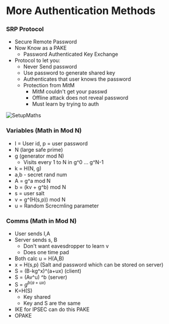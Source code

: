 
# More Authentication Methods

### SRP Protocol
- Secure Remote Password
- Now Know as a PAKE
    - Password Authenticated Key Exchange
- Protocol to let you:
    - Never Send password 
    - Use password to generate shared key
    - Authenticates that user knows the password
    - Protection from MitM
        - MitM couldn't get your passwd
        - Offline attack does not reveal password
        - Must learn by trying to auth 

![SetupMaths](./math.png)

### Variables (Math in Mod N)
- I = User id, p = user password
- N (large safe prime)
- g (generator mod N)
    - Visits every 1 to N in g^0 ... g^N-1 
- k = H(N, g)
- a,b - secret rand num
- A = g^a mod N
- b = (kv + g^b) mod N
- s = user salt
- v = g^(H(s,p)) mod N
- u = Random Screcmling parameter

### Comms (Math in Mod N)
- User sends I,A
- Server sends s, B
    - Don't want eavesdropper to learn v
    - Does one time pad
- Both calc u = H(A,B)
- x = H(s,p) (Salt and password which can be stored on server)
- S = (B-kg^x)^(a+ux) (client)
- S = (Av^u) ^b (server)
- S = $g^{b(a+ux)}$
- K=H(S)
    - Key shared
    - Key and S are the same
- IKE for IPSEC can do this PAKE
- OPAKE

